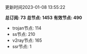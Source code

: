 更新时间2023-01-08 13:55:22

**总订阅: 73**
**总节点: 1453**
**有效节点: 490**
- trojan节点: 114
- ss节点: 210
- v2ray节点: 165
- ssr节点: 1
